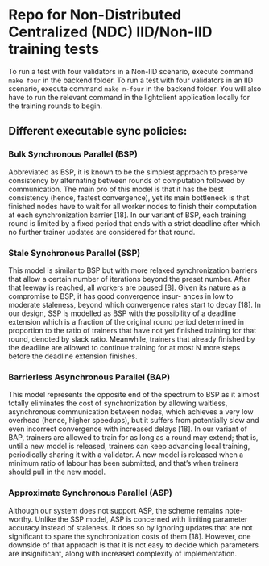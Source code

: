 # Repo for Non-Distributed Centralized (NDC) IID/Non-IID training tests

 To run a test with four validators in a Non-IID scenario, execute command `make four` in the backend folder. To run a test with four validators in an IID scenario, execute command `make n-four` in the backend folder. You will also have to run the relevant command in the lightclient application locally for the training rounds to begin. 

## Different executable sync policies:

### Bulk Synchronous Parallel (BSP)
Abbreviated as BSP, it is known to be the simplest approach to preserve consistency
by alternating between rounds of computation followed by
communication. The main pro of this model is that it has
the best consistency (hence, fastest convergence), yet its main
bottleneck is that finished nodes have to wait for all worker
nodes to finish their computation at each synchronization
barrier [18]. In our variant of BSP, each training round is
limited by a fixed period that ends with a strict deadline after
which no further trainer updates are considered for that round.

### Stale Synchronous Parallel (SSP)
This model is similar to BSP but with more relaxed synchronization barriers that allow
a certain number of iterations beyond the preset number. After
that leeway is reached, all workers are paused [8]. Given its
nature as a compromise to BSP, it has good convergence insur-
ances in low to moderate staleness, beyond which convergence
rates start to decay [18]. In our design, SSP is modelled as BSP
with the possibility of a deadline extension which is a fraction
of the original round period determined in proportion to the
ratio of trainers that have not yet finished training for that
round, denoted by slack ratio. Meanwhile, trainers that already
finished by the deadline are allowed to continue training for
at most N more steps before the deadline extension finishes.

### Barrierless Asynchronous Parallel (BAP)
 This model
represents the opposite end of the spectrum to BSP as it almost
totally eliminates the cost of synchronization by allowing
waitless, asynchronous communication between nodes, which
achieves a very low overhead (hence, higher speedups), but it
suffers from potentially slow and even incorrect convergence
with increased delays [18]. In our variant of BAP, trainers are
allowed to train for as long as a round may extend; that is,
until a new model is released, trainers can keep advancing
local training, periodically sharing it with a validator. A new
model is released when a minimum ratio of labour has been
submitted, and that’s when trainers should pull in the new
model.

### Approximate Synchronous Parallel (ASP)
 Although our system does not support ASP, the scheme remains note-
worthy. Unlike the SSP model, ASP is concerned with limiting
parameter accuracy instead of staleness. It does so by ignoring
updates that are not significant to spare the synchronization
costs of them [18]. However, one downside of that approach is
that it is not easy to decide which parameters are insignificant,
along with increased complexity of implementation.

